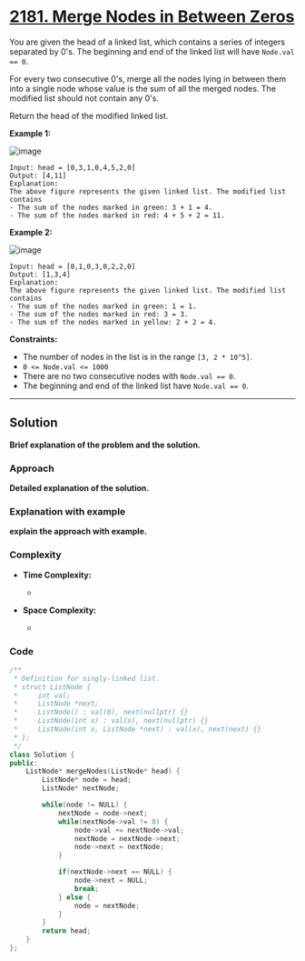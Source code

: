 
# [2181. Merge Nodes in Between Zeros]([problem-link](https://leetcode.com/problems/merge-nodes-in-between-zeros/description))

You are given the head of a linked list, which contains a series of integers separated by 0's. The beginning and end of the linked list will have `Node.val == 0`.

For every two consecutive 0's, merge all the nodes lying in between them into a single node whose value is the sum of all the merged nodes. The modified list should not contain any 0's.

Return the head of the modified linked list.

**Example 1:**

![image](https://github.com/akazad13/leetcode/assets/16265339/9ba48e8c-c014-4835-b481-fd51af0434b1)

    Input: head = [0,3,1,0,4,5,2,0]
    Output: [4,11]
    Explanation: 
    The above figure represents the given linked list. The modified list contains
    - The sum of the nodes marked in green: 3 + 1 = 4.
    - The sum of the nodes marked in red: 4 + 5 + 2 = 11.

**Example 2:**

![image](https://github.com/akazad13/leetcode/assets/16265339/3e4d4269-5964-4ce9-952f-b9ab64d1220c)

    Input: head = [0,1,0,3,0,2,2,0]
    Output: [1,3,4]
    Explanation: 
    The above figure represents the given linked list. The modified list contains
    - The sum of the nodes marked in green: 1 = 1.
    - The sum of the nodes marked in red: 3 = 3.
    - The sum of the nodes marked in yellow: 2 + 2 = 4.
 
**Constraints:**

- The number of nodes in the list is in the range `[3, 2 * 10^5]`.
- `0 <= Node.val <= 1000`
- There are no two consecutive nodes with `Node.val == 0`.
- The beginning and end of the linked list have `Node.val == 0`.

---

## Solution

**Brief explanation of the problem and the solution.**

### Approach

**Detailed explanation of the solution.**

### Explanation with example

**explain the approach with example.**

### Complexity

- **Time Complexity:**

    - 

- **Space Complexity:**

    - 

### Code

```cpp
/**
 * Definition for singly-linked list.
 * struct ListNode {
 *     int val;
 *     ListNode *next;
 *     ListNode() : val(0), next(nullptr) {}
 *     ListNode(int x) : val(x), next(nullptr) {}
 *     ListNode(int x, ListNode *next) : val(x), next(next) {}
 * };
 */
class Solution {
public:
    ListNode* mergeNodes(ListNode* head) {
        ListNode* node = head;
        ListNode* nextNode;

        while(node != NULL) {
            nextNode = node->next;
            while(nextNode->val != 0) {
                node->val += nextNode->val;
                nextNode = nextNode->next;
                node->next = nextNode;
            }

            if(nextNode->next == NULL) {
                node->next = NULL;
                break;
            } else {
                node = nextNode;
            }
        }
        return head;
    }
};
```

